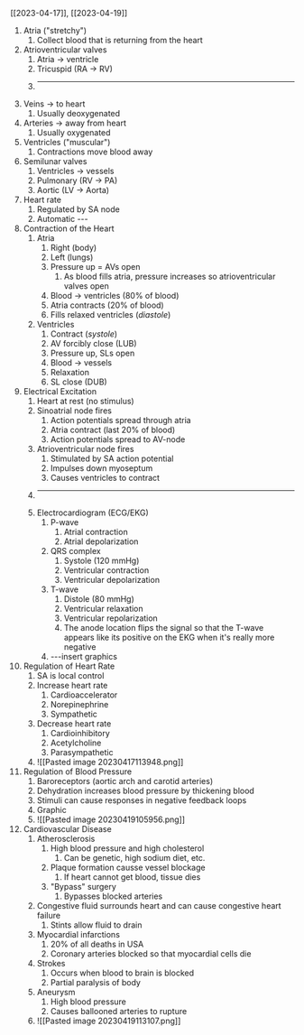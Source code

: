 [[2023-04-17]], [[2023-04-19]]

1. Atria ("stretchy")
	1. Collect blood that is returning from the heart
2. Atrioventricular valves
	1. Atria -> ventricle
	2. Tricuspid (RA -> RV)
	3. ---
3. Veins -> to heart
	1. Usually deoxygenated
4. Arteries -> away from heart
	1. Usually oxygenated
5. Ventricles ("muscular")
	1. Contractions move blood away
6. Semilunar valves
	1. Ventricles -> vessels
	2. Pulmonary (RV -> PA)
	3. Aortic (LV -> Aorta)
7. Heart rate
	1. Regulated by SA node
	2. Automatic ---
8. Contraction of the Heart
	1. Atria
		1. Right (body)
		2. Left (lungs)
		3. Pressure up = AVs open
			1. As blood fills atria, pressure increases so atrioventricular valves open
		4. Blood -> ventricles (80% of blood)
		5. Atria contracts (20% of blood)
		6. Fills relaxed ventricles (*diastole*)
	2. Ventricles
		1. Contract (*systole*)
		2. AV forcibly close (LUB)
		3. Pressure up, SLs open
		4. Blood -> vessels
		5. Relaxation
		6. SL close (DUB)
9. Electrical Excitation
	1. Heart at rest (no stimulus)
	2. Sinoatrial node fires 
		1. Action potentials spread through atria
		2. Atria contract (last 20% of blood)
		3. Action potentials spread to AV-node
	3. Atrioventricular node fires
		1. Stimulated by SA action potential
		2. Impulses down myoseptum
		3. Causes ventricles to contract
	4. ---
	5. Electrocardiogram (ECG/EKG)
		1. P-wave 
			1. Atrial contraction
			2. Atrial depolarization
		2. QRS complex
			1. Systole (120 mmHg)
			2. Ventricular contraction
			3. Ventricular depolarization
		3. T-wave
			1. Distole (80 mmHg)
			2. Ventricular relaxation
			3. Ventricular repolarization
			4. The anode location flips the signal so that the T-wave appears like its positive on the EKG when it's really more negative
		4. ---insert graphics 
10. Regulation of Heart Rate
	1. SA is local control
	2. Increase heart rate
		1. Cardioaccelerator
		2. Norepinephrine
		3. Sympathetic 
	3. Decrease heart rate
		1. Cardioinhibitory
		2. Acetylcholine
		3. Parasympathetic 
	4. ![[Pasted image 20230417113948.png]]
11. Regulation of Blood Pressure
	1. Baroreceptors (aortic arch and carotid arteries)
	2. Dehydration increases blood pressure by thickening blood
	3. Stimuli can cause responses in negative feedback loops
	4. Graphic
	5. ![[Pasted image 20230419105956.png]]
12. Cardiovascular Disease
	1. Atherosclerosis
		1. High blood pressure and high cholesterol
			1. Can be genetic, high sodium diet, etc.
		2. Plaque formation causse vessel blockage
			1. If heart cannot get blood, tissue dies
		3. "Bypass" surgery
			1. Bypasses blocked arteries
	2. Congestive fluid surrounds heart and can cause congestive heart failure
		1. Stints allow fluid to drain 
	3. Myocardial infarctions
		1. 20% of all deaths in USA
		2. Coronary arteries blocked so that myocardial cells die
	4. Strokes
		1. Occurs when blood to brain is blocked
		2. Partial paralysis of body
	5. Aneurysm
		1. High blood pressure
		2. Causes ballooned arteries to rupture
	6. ![[Pasted image 20230419113107.png]]